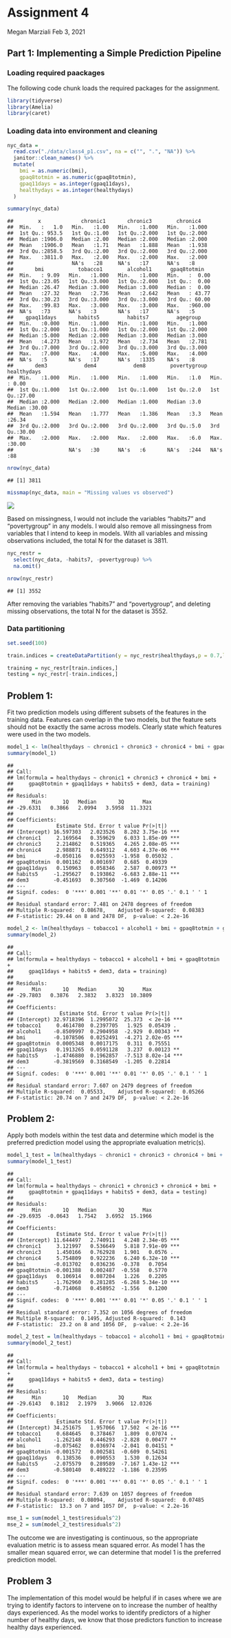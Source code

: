 Assignment 4
================
Megan Marziali
Feb 3, 2021

## Part 1: Implementing a Simple Prediction Pipeline

### Loading required paackages

The following code chunk loads the required packages for the assignment.

``` r
library(tidyverse)
library(Amelia)
library(caret)
```

### Loading data into environment and cleaning

``` r
nyc_data = 
  read.csv("./data/class4_p1.csv", na = c("", ".", "NA")) %>% 
  janitor::clean_names() %>%
  mutate(
    bmi = as.numeric(bmi),
    gpaq8totmin = as.numeric(gpaq8totmin),
    gpaq11days = as.integer(gpaq11days),
    healthydays = as.integer(healthydays)
  )

summary(nyc_data)
```

    ##        x             chronic1       chronic3        chronic4    
    ##  Min.   :   1.0   Min.   :1.00   Min.   :1.000   Min.   :1.000  
    ##  1st Qu.: 953.5   1st Qu.:1.00   1st Qu.:2.000   1st Qu.:2.000  
    ##  Median :1906.0   Median :2.00   Median :2.000   Median :2.000  
    ##  Mean   :1906.0   Mean   :1.71   Mean   :1.888   Mean   :1.938  
    ##  3rd Qu.:2858.5   3rd Qu.:2.00   3rd Qu.:2.000   3rd Qu.:2.000  
    ##  Max.   :3811.0   Max.   :2.00   Max.   :2.000   Max.   :2.000  
    ##                   NA's   :28     NA's   :17      NA's   :8      
    ##       bmi           tobacco1        alcohol1      gpaq8totmin    
    ##  Min.   : 9.09   Min.   :1.000   Min.   :1.000   Min.   :  0.00  
    ##  1st Qu.:23.05   1st Qu.:3.000   1st Qu.:2.000   1st Qu.:  0.00  
    ##  Median :26.47   Median :3.000   Median :3.000   Median :  0.00  
    ##  Mean   :27.32   Mean   :2.736   Mean   :2.642   Mean   : 43.77  
    ##  3rd Qu.:30.23   3rd Qu.:3.000   3rd Qu.:3.000   3rd Qu.: 60.00  
    ##  Max.   :99.83   Max.   :3.000   Max.   :3.000   Max.   :960.00  
    ##  NA's   :73      NA's   :3       NA's   :17      NA's   :5       
    ##    gpaq11days       habits5         habits7         agegroup    
    ##  Min.   :0.000   Min.   :1.000   Min.   :1.000   Min.   :1.000  
    ##  1st Qu.:2.000   1st Qu.:1.000   1st Qu.:2.000   1st Qu.:2.000  
    ##  Median :5.000   Median :2.000   Median :3.000   Median :3.000  
    ##  Mean   :4.273   Mean   :1.972   Mean   :2.734   Mean   :2.781  
    ##  3rd Qu.:7.000   3rd Qu.:2.000   3rd Qu.:3.000   3rd Qu.:3.000  
    ##  Max.   :7.000   Max.   :4.000   Max.   :5.000   Max.   :4.000  
    ##  NA's   :5       NA's   :17      NA's   :1335    NA's   :8      
    ##       dem3            dem4            dem8        povertygroup  healthydays   
    ##  Min.   :1.000   Min.   :1.000   Min.   :1.000   Min.   :1.0   Min.   : 0.00  
    ##  1st Qu.:1.000   1st Qu.:2.000   1st Qu.:1.000   1st Qu.:2.0   1st Qu.:27.00  
    ##  Median :2.000   Median :2.000   Median :1.000   Median :3.0   Median :30.00  
    ##  Mean   :1.594   Mean   :1.777   Mean   :1.386   Mean   :3.3   Mean   :26.34  
    ##  3rd Qu.:2.000   3rd Qu.:2.000   3rd Qu.:2.000   3rd Qu.:5.0   3rd Qu.:30.00  
    ##  Max.   :2.000   Max.   :2.000   Max.   :2.000   Max.   :6.0   Max.   :30.00  
    ##                  NA's   :30      NA's   :6       NA's   :244   NA's   :88

``` r
nrow(nyc_data)
```

    ## [1] 3811

``` r
missmap(nyc_data, main = "Missing values vs observed")
```

![](hw4_mem2371_files/figure-gfm/data_prepare-1.png)<!-- -->

Based on missingness, I would not include the variables “habits7” and
“povertygroup” in any models. I would also remove all missingness from
variables that I intend to keep in models. With all variables and
missing observations included, the total N for the dataset is 3811.

``` r
nyc_restr = 
  select(nyc_data, -habits7, -povertygroup) %>% 
  na.omit()

nrow(nyc_restr)
```

    ## [1] 3552

After removing the variables “habits7” and “povertygroup”, and deleting
missing observations, the total N for the dataset is 3552.

### Data partitioning

``` r
set.seed(100)

train.indices = createDataPartition(y = nyc_restr$healthydays,p = 0.7,list = FALSE)

training = nyc_restr[train.indices,]
testing = nyc_restr[-train.indices,]
```

## Problem 1:

Fit two prediction models using different subsets of the features in the
training data. Features can overlap in the two models, but the feature
sets should not be exactly the same across models. Clearly state which
features were used in the two models.

``` r
model_1 <- lm(healthydays ~ chronic1 + chronic3 + chronic4 + bmi + gpaq8totmin + gpaq11days + habits5 + dem3, data = training)
summary(model_1)
```

    ## 
    ## Call:
    ## lm(formula = healthydays ~ chronic1 + chronic3 + chronic4 + bmi + 
    ##     gpaq8totmin + gpaq11days + habits5 + dem3, data = training)
    ## 
    ## Residuals:
    ##      Min       1Q   Median       3Q      Max 
    ## -29.6331   0.3866   2.0994   3.5958  11.3321 
    ## 
    ## Coefficients:
    ##              Estimate Std. Error t value Pr(>|t|)    
    ## (Intercept) 16.597303   2.023526   8.202 3.75e-16 ***
    ## chronic1     2.169564   0.359629   6.033 1.85e-09 ***
    ## chronic3     2.214862   0.519365   4.265 2.08e-05 ***
    ## chronic4     2.988871   0.649312   4.603 4.37e-06 ***
    ## bmi         -0.050116   0.025593  -1.958  0.05032 .  
    ## gpaq8totmin  0.001162   0.001697   0.685  0.49339    
    ## gpaq11days   0.150963   0.058346   2.587  0.00973 ** 
    ## habits5     -1.295627   0.193862  -6.683 2.88e-11 ***
    ## dem3        -0.451693   0.307560  -1.469  0.14206    
    ## ---
    ## Signif. codes:  0 '***' 0.001 '**' 0.01 '*' 0.05 '.' 0.1 ' ' 1
    ## 
    ## Residual standard error: 7.481 on 2478 degrees of freedom
    ## Multiple R-squared:  0.08678,    Adjusted R-squared:  0.08383 
    ## F-statistic: 29.44 on 8 and 2478 DF,  p-value: < 2.2e-16

``` r
model_2 <- lm(healthydays ~ tobacco1 + alcohol1 + bmi + gpaq8totmin + gpaq11days + habits5 + dem3, data = training)
summary(model_2)
```

    ## 
    ## Call:
    ## lm(formula = healthydays ~ tobacco1 + alcohol1 + bmi + gpaq8totmin + 
    ##     gpaq11days + habits5 + dem3, data = training)
    ## 
    ## Residuals:
    ##      Min       1Q   Median       3Q      Max 
    ## -29.7803   0.3876   2.3832   3.8323  10.3809 
    ## 
    ## Coefficients:
    ##               Estimate Std. Error t value Pr(>|t|)    
    ## (Intercept) 32.9718396  1.2995072  25.373  < 2e-16 ***
    ## tobacco1     0.4614780  0.2397705   1.925  0.05439 .  
    ## alcohol1    -0.8509997  0.2904958  -2.929  0.00343 ** 
    ## bmi         -0.1078506  0.0252491  -4.271 2.02e-05 ***
    ## gpaq8totmin  0.0005348  0.0017175   0.311  0.75551    
    ## gpaq11days   0.1913265  0.0591128   3.237  0.00123 ** 
    ## habits5     -1.4746880  0.1962857  -7.513 8.02e-14 ***
    ## dem3        -0.3819569  0.3168549  -1.205  0.22814    
    ## ---
    ## Signif. codes:  0 '***' 0.001 '**' 0.01 '*' 0.05 '.' 0.1 ' ' 1
    ## 
    ## Residual standard error: 7.607 on 2479 degrees of freedom
    ## Multiple R-squared:  0.05533,    Adjusted R-squared:  0.05266 
    ## F-statistic: 20.74 on 7 and 2479 DF,  p-value: < 2.2e-16

## Problem 2:

Apply both models within the test data and determine which model is the
preferred prediction model using the appropriate evaluation metric(s).

``` r
model_1_test = lm(healthydays ~ chronic1 + chronic3 + chronic4 + bmi + gpaq8totmin + gpaq11days + habits5 + dem3, data = testing)
summary(model_1_test)
```

    ## 
    ## Call:
    ## lm(formula = healthydays ~ chronic1 + chronic3 + chronic4 + bmi + 
    ##     gpaq8totmin + gpaq11days + habits5 + dem3, data = testing)
    ## 
    ## Residuals:
    ##      Min       1Q   Median       3Q      Max 
    ## -29.6935  -0.0643   1.7542   3.6952  15.1966 
    ## 
    ## Coefficients:
    ##              Estimate Std. Error t value Pr(>|t|)    
    ## (Intercept) 11.644497   2.740911   4.248 2.34e-05 ***
    ## chronic1     3.121997   0.536649   5.818 7.91e-09 ***
    ## chronic3     1.450166   0.762928   1.901   0.0576 .  
    ## chronic4     5.754809   0.922236   6.240 6.32e-10 ***
    ## bmi         -0.013702   0.036236  -0.378   0.7054    
    ## gpaq8totmin -0.001388   0.002487  -0.558   0.5770    
    ## gpaq11days   0.106914   0.087204   1.226   0.2205    
    ## habits5     -1.762960   0.281285  -6.268 5.34e-10 ***
    ## dem3        -0.714068   0.458952  -1.556   0.1200    
    ## ---
    ## Signif. codes:  0 '***' 0.001 '**' 0.01 '*' 0.05 '.' 0.1 ' ' 1
    ## 
    ## Residual standard error: 7.352 on 1056 degrees of freedom
    ## Multiple R-squared:  0.1495, Adjusted R-squared:  0.143 
    ## F-statistic:  23.2 on 8 and 1056 DF,  p-value: < 2.2e-16

``` r
model_2_test = lm(healthydays ~ tobacco1 + alcohol1 + bmi + gpaq8totmin + gpaq11days + habits5 + dem3, data = testing)
summary(model_2_test)
```

    ## 
    ## Call:
    ## lm(formula = healthydays ~ tobacco1 + alcohol1 + bmi + gpaq8totmin + 
    ##     gpaq11days + habits5 + dem3, data = testing)
    ## 
    ## Residuals:
    ##      Min       1Q   Median       3Q      Max 
    ## -29.6143   0.1812   2.1979   3.9066  12.0326 
    ## 
    ## Coefficients:
    ##              Estimate Std. Error t value Pr(>|t|)    
    ## (Intercept) 34.251675   1.957066  17.502  < 2e-16 ***
    ## tobacco1     0.684645   0.378467   1.809  0.07074 .  
    ## alcohol1    -1.262148   0.446293  -2.828  0.00477 ** 
    ## bmi         -0.075462   0.036974  -2.041  0.04151 *  
    ## gpaq8totmin -0.001572   0.002581  -0.609  0.54261    
    ## gpaq11days   0.138536   0.090553   1.530  0.12634    
    ## habits5     -2.075579   0.289589  -7.167 1.43e-12 ***
    ## dem3        -0.580140   0.489222  -1.186  0.23595    
    ## ---
    ## Signif. codes:  0 '***' 0.001 '**' 0.01 '*' 0.05 '.' 0.1 ' ' 1
    ## 
    ## Residual standard error: 7.639 on 1057 degrees of freedom
    ## Multiple R-squared:  0.08094,    Adjusted R-squared:  0.07485 
    ## F-statistic:  13.3 on 7 and 1057 DF,  p-value: < 2.2e-16

``` r
mse_1 = sum(model_1_test$residuals^2)
mse_2 = sum(model_2_test$residuals^2)
```

The outcome we are investigating is continuous, so the appropriate
evaluation metric is to assess mean squared error. As model 1 has the
smaller mean squared error, we can determine that model 1 is the
preferred prediction model.

## Problem 3

The implementation of this model would be helpful if in cases where we
are trying to identify factors to intervene on to increase the number of
healthy days experienced. As the model works to identify predictors of a
higher number of healthy days, we know that those predictors function to
increase healthy days experienced.
